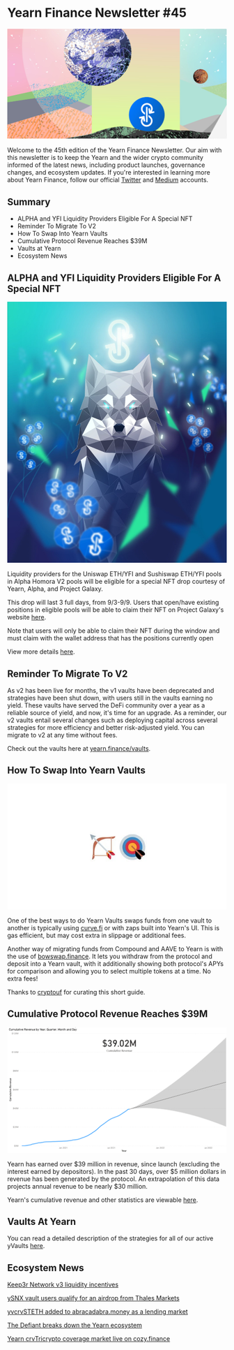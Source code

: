 # Yearn Finance Newsletter #45

![](image1.jfif)

Welcome to the 45th edition of the Yearn Finance Newsletter. Our aim with this newsletter is to keep the Yearn and the wider crypto community informed of the latest news, including product launches, governance changes, and ecosystem updates. If you're interested in learning more about Yearn Finance, follow our official [Twitter](https://twitter.com/iearnfinance) and [Medium](https://medium.com/iearn) accounts.

## **Summary**

- ALPHA and YFI Liquidity Providers Eligible For A Special NFT
- Reminder To Migrate To V2
- How To Swap Into Yearn Vaults
- Cumulative Protocol Revenue Reaches $39M
- Vaults at Yearn
- Ecosystem News

## **ALPHA and YFI Liquidity Providers Eligible For A Special NFT**

![](image2.jfif)

Liquidity providers for the Uniswap ETH/YFI and Sushiswap ETH/YFI pools in Alpha Homora V2 pools will be eligible for a special NFT drop courtesy of Yearn, Alpha, and Project Galaxy.

This drop will last 3 full days, from 9/3-9/9. Users that open/have existing positions in eligible pools will be able to claim their NFT on Project Galaxy's website [here](https://galaxy.eco/AlphaFinanceLab/campaign/117).

Note that users will only be able to claim their NFT during the window and must claim with the wallet address that has the positions currently open

View more details [here](https://twitter.com/AlphaFinanceLab/status/1433689307152195591).

## **Reminder To Migrate To V2**

As v2 has been live for months, the v1 vaults have been deprecated and strategies have been shut down, with users still in the vaults earning no yield. These vaults have served the DeFi community over a year as a reliable source of yield, and now, it's time for an upgrade. As a reminder, our v2 vaults entail several changes such as deploying capital across several strategies for more efficiency and better risk-adjusted yield. You can migrate to v2 at any time without fees.

Check out the vaults here at [yearn.finance/vaults](https://yearn.finance/vaults).

## **How To Swap Into Yearn Vaults**

![](image3.jfif)

One of the best ways to do Yearn Vaults swaps funds from one vault to another is typically using [curve.fi](https://curve.fi/) or with zaps built into Yearn's UI. This is gas efficient, but may cost extra in slippage or additional fees.

Another way of migrating funds from Compound and AAVE to Yearn is with the use of [bowswap.finance](https://bowswap.finance/). It lets you withdraw from the protocol and deposit into a Yearn vault, with it additionally showing both protocol's APYs for comparison and allowing you to select multiple tokens at a time. No extra fees!

Thanks to [cryptouf](https://twitter.com/cryptouf) for curating this short guide.

## **Cumulative Protocol Revenue Reaches $39M**

![](image4.png)

Yearn has earned over $39 million in revenue, since launch (excluding the interest earned by depositors). In the past 30 days, over $5 million dollars in revenue has been generated by the protocol. An extrapolation of this data projects annual revenue to be nearly $30 million.

Yearn's cumulative revenue and other statistics are viewable [here](https://www.yfistats.com/).

## **Vaults At Yearn**

You can read a detailed description of the strategies for all of our active yVaults [here](https://medium.com/yearn-state-of-the-vaults/the-vaults-at-yearn-9237905ffed3).

## **Ecosystem News**

[Keep3r Network v3 liquidity incentives](https://twitter.com/AndreCronjeTech/status/1434125562281332737)

[ySNX vault users qualify for an airdrop from Thales Markets](https://twitter.com/thalesmarket/status/1434889906657144834)

[yvcrvSTETH added to abracadabra.money as a lending market](https://twitter.com/MIM_Spell/status/1430975000350281732?s=20)

[The Defiant breaks down the Yearn ecosystem](https://thedefiant.io/yearn-finance-ecosystem-breakdown-pushing-the-boundaries-of-human-coordination/)

[Yearn crvTricrypto coverage market live on cozy.finance](https://twitter.com/cozyfinance/status/1433602125792038913)
